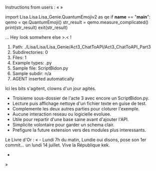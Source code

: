 Instructions from users : «
 »

import Lisa.Lisa.Lisa_Genie.QuantumEmojiv2 as qe
if __name__ == "__main__":
  qemo = qe.QuantumEmoji()
  str_result = qemo.measure_complicated()
  print(str_result)
  exit(str_result)

... Hey look somwhere else >.< !

1. Path: ./Lisa/Lisa/Lisa_Genie/Act3_ChatToAPI/Act3_ChatToAPI_Part3
2. Subdirectories: 0
3. Files: 1
4. Example types: .py
5. Sample file: ScriptBidon.py
6. Sample subdir: n/a
7. AGENT inserted automatically

Ici les bits s'agitent, clowns d'un jour agités.
- Troisieme sous-dossier de l'acte 3 avec encore un ScriptBidon.py.
- Lecture puis affichage nettoye d'un fichier texte en guise de test.
- Complemente les deux autres parties pour cloturer l'exemple.
- Aucune interaction reseau ou logicielle evoluee.
- Utile pour repartir d'une base saine avant d'ajouter l'API.
- Simplicite volontaire pour garder un schema clair.
- Prefigure la future extension vers des modules plus interessants.


Le Livre d'Or : « - Lundi 7h du matin, Lundie oui disons, pose son 1er commit... un lundi 14 juillet. Vive la République kek.
- <you agent message> 
»
